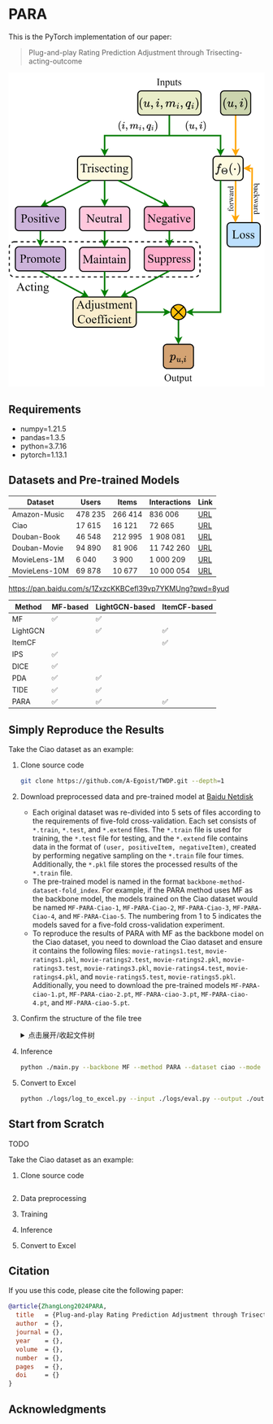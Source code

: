 # PARA

This is the PyTorch implementation of our paper:

>   Plug-and-play Rating Prediction Adjustment through Trisecting-acting-outcome

![The Workflow of PARA](img/PARA-workflow.svg)

## Requirements

*   numpy=1.21.5
*   pandas=1.3.5
*   python=3.7.16
*   pytorch=1.13.1

## Datasets and Pre-trained Models

| Dataset       | Users   | Items   | Interactions | Link                                                         |
| ------------- | ------- | ------- | ------------ | ------------------------------------------------------------ |
| Amazon-Music  | 478 235 | 266 414 | 836 006      | [URL](http://snap.stanford.edu/data/amazon/productGraph/categoryFiles/ratings_Digital_Music.csv) |
| Ciao          | 17 615  | 16 121  | 72 665       | [URL](https://guoguibing.github.io/librec/datasets.html)     |
| Douban-Book   | 46 548  | 212 995 | 1 908 081    | [URL](https://github.com/DeepGraphLearning/RecommenderSystems/blob/master/socialRec/README.md#douban-data) |
| Douban-Movie  | 94 890  | 81 906  | 11 742 260   | [URL](https://github.com/DeepGraphLearning/RecommenderSystems/blob/master/socialRec/README.md#douban-data) |
| MovieLens-1M  | 6 040   | 3 900   | 1 000 209    | [URL](https://grouplens.org/datasets/movielens/1m/)          |
| MovieLens-10M | 69 878  | 10 677  | 10 000 054   | [URL](https://grouplens.org/datasets/movielens/10m/)         |

https://pan.baidu.com/s/1ZxzcKKBCefl39vp7YKMUng?pwd=8yud

| Method   | MF-based | LightGCN-based | ItemCF-based |
| -------- | -------- | -------------- | ------------ |
| MF       | ✅        | ✅              |              |
| LightGCN |          | ✅              | ✅            |
| ItemCF   |          |                | ✅            |
| IPS      | ✅        |                |              |
| DICE     | ✅        |                |              |
| PDA      | ✅        | ✅              |              |
| TIDE     | ✅        | ✅              |              |
| PARA     | ✅        | ✅              | ✅            |



## Simply Reproduce the Results

Take the Ciao dataset as an example:

1.   Clone source code
     ```bash
     git clone https://github.com/A-Egoist/TWDP.git --depth=1
     ```

2.   Download preprocessed data and pre-trained model at [Baidu Netdisk](https://pan.baidu.com/s/1ZxzcKKBCefl39vp7YKMUng?pwd=8yud)

     -   Each original dataset was re-divided into 5 sets of files according to the requirements of five-fold cross-validation. Each set consists of `*.train`, `*.test`, and `*.extend` files. The `*.train` file is used for training, the `*.test` file for testing, and the `*.extend` file contains data in the format of `(user, positiveItem, negativeItem)`, created by performing negative sampling on the `*.train` file four times. Additionally, the `*.pkl` file stores the processed results of the `*.train` file.
     -   The pre-trained model is named in the format `backbone-method-dataset-fold_index`. For example, if the PARA method uses MF as the backbone model, the models trained on the Ciao dataset would be named `MF-PARA-Ciao-1`, `MF-PARA-Ciao-2`, `MF-PARA-Ciao-3`, `MF-PARA-Ciao-4`, and `MF-PARA-Ciao-5`. The numbering from 1 to 5 indicates the models saved for a five-fold cross-validation experiment.
     -   To reproduce the results of PARA with MF as the backbone model on the Ciao dataset, you need to download the Ciao dataset and ensure it contains the following files: `movie-ratings1.test`, `movie-ratings1.pkl`, `movie-ratings2.test`, `movie-ratings2.pkl`, `movie-ratings3.test`, `movie-ratings3.pkl`, `movie-ratings4.test`, `movie-ratings4.pkl`, and `movie-ratings5.test`, `movie-ratings5.pkl`. Additionally, you need to download the pre-trained models `MF-PARA-ciao-1.pt`, `MF-PARA-ciao-2.pt`, `MF-PARA-ciao-3.pt`, `MF-PARA-ciao-4.pt`, and `MF-PARA-ciao-5.pt`.

3.   Confirm the structure of the file tree
     <details>
     <summary>点击展开/收起文件树</summary>
     ```plaintext
     PARA
     │  .gitignore
     │  config.yaml
     │  main.py
     │  README.md
     │      
     ├─data
     │  │  README.md
     │  │          
     │  ├─Ciao
     │  │      movie-ratings1.pkl
     │  │      movie-ratings1.test
     │  │      movie-ratings2.pkl
     │  │      movie-ratings2.test
     │  │      movie-ratings3.pkl
     │  │      movie-ratings3.test
     │  │      movie-ratings4.pkl
     │  │      movie-ratings4.test
     │  │      movie-ratings5.pkl
     │  │      movie-ratings5.test
     │
     ├─img
     │      PARA-workflow.svg
     │      
     ├─logs
     │      log_to_excel.py
     │      
     ├─output
     ├─save_model
     │      MF-PARA-ciao-1.pt
     │      MF-PARA-ciao-2.pt
     │      MF-PARA-ciao-3.pt
     │      MF-PARA-ciao-4.pt
     │      MF-PARA-ciao-5.pt
     │      
     └─src
         │  data_processing.py
         │  metrics.py
         │  utils.py
         │  __init__.py
         │  
         ├─models
         │  │  base.py
         │  │  DICE.py
         │  │  IPS.py
         │  │  PARA.py
         │  │  PDA.py
         │  │  TIDE.py
         │  │  __init__.py
     ```
     </details>
     
     
     
4.   Inference

     ```bash
     python ./main.py --backbone MF --method PARA --dataset ciao --mode eval
     ```

5.   Convert to Excel
     ```bash
     python ./logs/log_to_excel.py --input ./logs/eval.py --output ./output/eval.xlsx --sl 1 --el 2000
     ```

     

## Start from Scratch

TODO

Take the Ciao dataset as an example:

1.   Clone source code
     ```bash
     ```

2.   Data preprocessing

3.   Training

4.   Inference

5.   Convert to Excel

## Citation

If you use this code, please cite the following paper:

```bibtex
@article{ZhangLong2024PARA,
  title   = {Plug-and-play Rating Prediction Adjustment through Trisecting-acting-outcome},
  author  = {},
  journal = {},
  year    = {},
  volume  = {},
  number  = {},
  pages   = {},
  doi     = {}
}
```

## Acknowledgments

